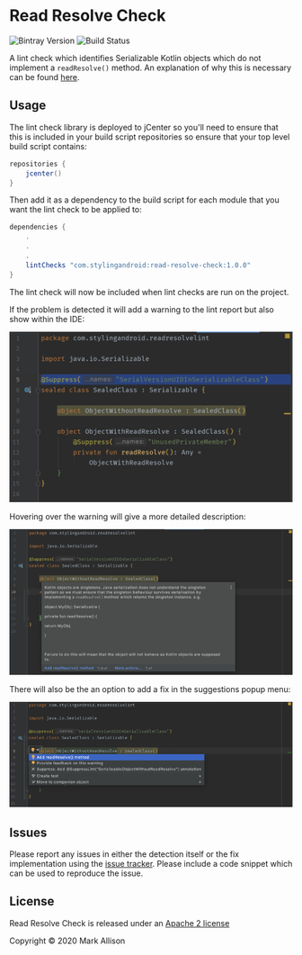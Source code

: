 # Read Resolve Check

![Bintray Version](https://img.shields.io/bintray/v/stylingandroid/read-resolve-check/read-resolve-check)
![Build Status](https://ci.stylingandroid.com/buildStatus/icon?job=ReadResolveCheck)

A lint check which identifies Serializable Kotlin objects which do not implement a `readResolve()` 
method. An explanation of why this is necessary can be found 
[here](https://blog.stylingandroid.com/kotlin-serializable-objects/).

## Usage

The lint check library is deployed to jCenter so you'll need to ensure that this is included in 
your build script repositories so ensure that your top level build script contains:

```groovy
repositories {
    jcenter()
}
```

Then add it as a dependency to the build script for each module that you want the lint check to be 
applied to:

```groovy
dependencies {
    .
    .
    .
    lintChecks "com.stylingandroid:read-resolve-check:1.0.0"
}
```

The lint check will now be included when lint checks are run on the project.

If the problem is detected it will add a warning to the lint report but also show within the IDE:

![Lint Warning](./images/LintWarning.png)

Hovering over the warning will give a more detailed description:

![Detailed Description](./images/DetailedWarning.png)

There will also be the an option to add a fix in the suggestions popup menu:

![Fix](./images/Fix.png)


## Issues
Please report any issues in either the detection itself or the fix implementation using the 
[issue tracker](https://github.com/StylingAndroid/ReadResolveCheck/issues). Please include a code
snippet which can be used to reproduce the issue.

## License

Read Resolve Check is released under an [Apache 2 license](./LICENSE.md)

Copyright © 2020 Mark Allison
